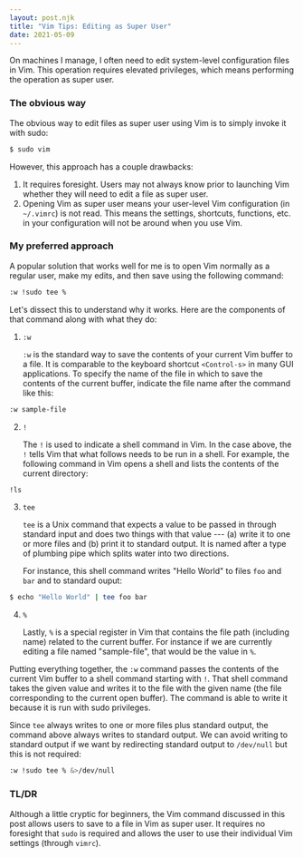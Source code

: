 ```yaml
---
layout: post.njk
title: "Vim Tips: Editing as Super User"
date: 2021-05-09
---
```


On machines I manage, I often need to edit system-level configuration files in Vim.
This operation requires elevated privileges, which means performing the operation as super user.

### The obvious way

The obvious way to edit files as super user using Vim is to simply invoke it with sudo:

```bash
$ sudo vim
```

However, this approach has a couple drawbacks:

1.  It requires foresight.
    Users may not always know prior to launching Vim whether they will need to edit a file as super user.
2.  Opening Vim as super user means your user-level Vim configuration (in `~/.vimrc`) is not read.
    This means the settings, shortcuts, functions, etc. in your configuration will not be around when you use Vim.

### My preferred approach

A popular solution that works well for me is to open Vim normally as a regular user, make my edits, and then save using the following command:

```bash
:w !sudo tee %
```

Let's dissect this to understand why it works.
Here are the components of that command along with what they do:

1.  `:w`

    `:w` is the standard way to save the contents of your current Vim buffer to a file.
It is comparable to the keyboard shortcut `<Control-s>` in many GUI applications.
To specify the name of the file in which to save the contents of the current buffer, indicate the file name after the command like this:

```bash
:w sample-file
```

2.  `!`

    The `!` is used to indicate a shell command in Vim.
In the case above, the `!` tells Vim that what follows needs to be run in a shell.
For example, the following command in Vim opens a shell and lists the contents of the current directory:

```bash
!ls
```

3.  `tee`

    `tee` is a Unix command that expects a value to be passed in through standard input and does two things with that value --- (a) write it to one or more files and (b) print it to standard output.
    It is named after a type of plumbing pipe which splits water into two directions.

    For instance, this shell command writes "Hello World" to files `foo` and `bar` and to standard ouput:

```bash
$ echo "Hello World" | tee foo bar
```

4.  `%`

    Lastly, `%` is a special register in Vim that contains the file path (including name) related to the current buffer.
    For instance if we are currently editing a file named "sample-file", that would be the value in `%`.

Putting everything together, the `:w` command passes the contents of the current Vim buffer to a shell command starting with `!`.
That shell command takes the given value and writes it to the file with the given name (the file corresponding to the current open buffer).
The command is able to write it because it is run with sudo privileges.

Since `tee` always writes to one or more files plus standard output, the command above always writes to standard output.
We can avoid writing to standard output if we want by redirecting standard output to `/dev/null` but this is not required:

```bash
:w !sudo tee % &>/dev/null

```

### TL/DR

Although a little cryptic for beginners, the Vim command discussed in this post allows users to save to a file in Vim as super user.
It requires no foresight that `sudo` is required and allows the user to use their individual Vim settings (through `vimrc`).
